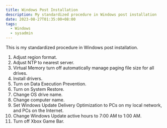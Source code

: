 ```yaml
---
title: Windows Post Installation
description: My standardized procedure in Windows post installation
date: 2023-08-27T01:35:00+08:00
tags:
  - Windows
  - sysadmin
---
```

This is my standardized procedure in Windows post installation.

1. Adjust region format.
2. Adjust NTP to nearest server.
3. Virtual Memory turn off automatically manage paging file size for all drives.
4. Install drivers.
5. Turn on Data Execution Prevention.
6. Turn on System Restore.
7. Change OS drive name.
8. Change computer name.
9. Set Windows Update Delivery Optimization to PCs on my local network, and PCs on the Internet.
10. Change Windows Update active hours to 7:00 AM to 1:00 AM.
11. Turn off Xbox Game Bar.